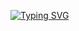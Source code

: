<a href="https://git.io/typing-svg"><img src="https://readme-typing-svg.demolab.com?font=Fira+Code&pause=1000&color=F7F7F7&width=435&lines=Hello+There!+%F0%9F%91%BB%F0%9F%91%BB" alt="Typing SVG" /></a>
